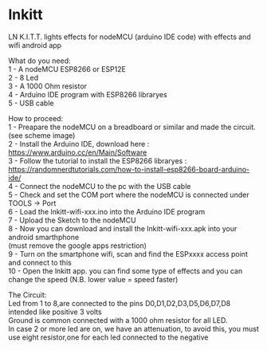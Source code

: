 # lnkitt
LN K.I.T.T. lights effects for nodeMCU (arduino IDE code) with effects and wifi android app

What do you need:<br>
1 - A nodeMCU ESP8266 or ESP12E<br>
2 - 8 Led<br>
3 - A 1000 Ohm resistor<br>
4 - Arduino IDE program with ESP8266 libraryes<br>
5 - USB cable<br>

How to proceed:<br>
1 - Preapare the nodeMCU on a breadboard or similar and made the circuit. (see scheme image)<br>
2 - Install the Arduino IDE, download here : https://www.arduino.cc/en/Main/Software <br>
3 - Follow the tutorial to install the ESP8266 libraryes : https://randomnerdtutorials.com/how-to-install-esp8266-board-arduino-ide/<br>
4 - Connect the nodeMCU to the pc with the USB cable <br>
5 - Check and set the COM port where the nodeMCU is connected under TOOLS -> Port <br>
6 - Load the lnkitt-wifi-xxx.ino into the Arduino IDE program <br>
7 - Upload the Sketch to the nodeMCU <br>
8 - Now you can download and install the lnkitt-wifi-xxx.apk into your android smarthphone<br> (must remove the google apps restriction)<br>
9 - Turn on the smartphone wifi, scan and find the ESPxxxx access point and connect to this<br>
10 - Open the lnkitt app. you can find some type of effects and you can change the speed (N.B. lower value = speed faster)<br>

The Circuit:<br>
Led from 1 to 8,are connected to the pins D0,D1,D2,D3,D5,D6,D7,D8 intended like positive 3 volts <br>
Ground is common connected with a 1000 ohm resistor for all LED. <br>
In case 2 or more led are on, we have an attenuation, to avoid this, you must use eight resistor,one for each led connected to the negative<br>
